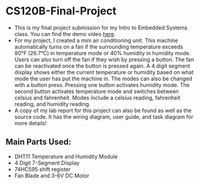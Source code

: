 # CS120B-Final-Project
* This is my final project submission for my Intro to Embedded Systems class. You can find the demo video [here](https://www.youtube.com/watch?v=_68-arju9_U). 
* For my project, I created a mini air conditioning unit. This machine automatically turns on a fan if the surrounding temperature exceeds 80°F (26.7°C) in temperature mode or 40% humidity in humidity mode. Users can also turn off the fan if they wish by pressing a button. The fan can be reactivated once the button is pressed again. A 4 digit segment display shows either the current temperature or humidity based on what mode the user has put the machine in. The modes can also be changed with a button press. Pressing one button activates humidity mode. The second button activates temperature mode and switches between celsius and fahrenheit. Modes include a celsius reading, fahrenheit reading, and humidity reading.  
* A copy of my lab report for this project can also be found as well as the source code. It has the wiring diagram, user guide, and task diagram for more details!

## Main Parts Used:
* DHT11 Temperature and Humidity Module
* 4 Digit 7-Segment Display
* 74HC595 shift register
* Fan Blade and 3-6V DC Motor
